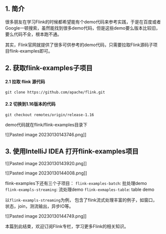 
## 1. 简介

很多朋友在学习Flink的时候都希望能有个demo代码来参考实践，于是在百度或者Google一顿搜索，虽然能找到很多demo代码，但是这些demo要么版本比较旧，要么代码不全，根本跑不通。

其实，Flink官网就提供了很多可供参考的demo代码，只需要拉取Flink源码子项目flink-examples即可。

## 2. 获取flink-examples子项目

#### 2.1 拉取 flink 源代码
```shell
git clone https://github.com/apache/flink.git
```

#### 2.2 切换到1.16版本的代码

```shell
git checkout remotes/origin/release-1.16
```

demo代码就在flink/flink-examples目录下

![[Pasted image 20230130143746.png]]

## 3. 使用IntelliJ IDEA 打开flink-examples项目

![[Pasted image 20230130143920.png]]

![[Pasted image 20230130144008.png]]

flink-examples下还有三个子项目：
`flink-examples-batch`: 批处理demo
`flink-exampls-streaming`: 流处理demo
`flink-exmaples-table`: table demo


以`flink-exampls-streaming`为例， 包含了flink流式处理丰富的例子，如窗口，状态，join，测流输出，异步IO等。

![[Pasted image 20230130144749.png]]


本篇到此结束，欢迎订阅Flink专栏，学习更多Flink的相关知识。